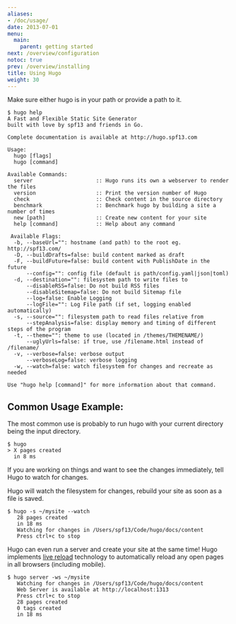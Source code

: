 ```yaml
---
aliases:
- /doc/usage/
date: 2013-07-01
menu:
  main:
    parent: getting started
next: /overview/configuration
notoc: true
prev: /overview/installing
title: Using Hugo
weight: 30
---
```


Make sure either hugo is in your path or provide a path to it.



    $ hugo help
    A Fast and Flexible Static Site Generator
    built with love by spf13 and friends in Go.

    Complete documentation is available at http://hugo.spf13.com

    Usage:
      hugo [flags]
      hugo [command]

    Available Commands:
      server                    :: Hugo runs its own a webserver to render the files
      version                   :: Print the version number of Hugo
      check                     :: Check content in the source directory
      benchmark                 :: Benchmark hugo by building a site a number of times
      new [path]                :: Create new content for your site
      help [command]            :: Help about any command

     Available Flags:
      -b, --baseUrl="": hostname (and path) to the root eg. http://spf13.com/
      -D, --buildDrafts=false: build content marked as draft
      -F, --buildFuture=false: build content with PublishDate in the future
          --config="": config file (default is path/config.yaml|json|toml)
      -d, --destination="": filesystem path to write files to
          --disableRSS=false: Do not build RSS files
          --disableSitemap=false: Do not build Sitemap file
          --log=false: Enable Logging
          --logFile="": Log File path (if set, logging enabled automatically)
      -s, --source="": filesystem path to read files relative from
          --stepAnalysis=false: display memory and timing of different steps of the program
      -t, --theme="": theme to use (located in /themes/THEMENAME/)
          --uglyUrls=false: if true, use /filename.html instead of /filename/
      -v, --verbose=false: verbose output
          --verboseLog=false: verbose logging
      -w, --watch=false: watch filesystem for changes and recreate as needed

    Use "hugo help [command]" for more information about that command.

## Common Usage Example:

The most common use is probably to run hugo with your current
directory being the input directory.

    $ hugo
    > X pages created
      in 8 ms

If you are working on things and want to see the changes
immediately, tell Hugo to watch for changes.

Hugo will watch the filesystem for changes, rebuild your site as soon as a file
is saved.

    $ hugo -s ~/mysite --watch
       28 pages created
       in 18 ms
       Watching for changes in /Users/spf13/Code/hugo/docs/content
       Press ctrl+c to stop

Hugo can even run a server and create your site at the same time! Hugo
implements [live reload](/extras/livereload) technology to automatically reload any open pages in
all browsers (including mobile).

    $ hugo server -ws ~/mysite
       Watching for changes in /Users/spf13/Code/hugo/docs/content
       Web Server is available at http://localhost:1313
       Press ctrl+c to stop
       28 pages created
       0 tags created
       in 18 ms

